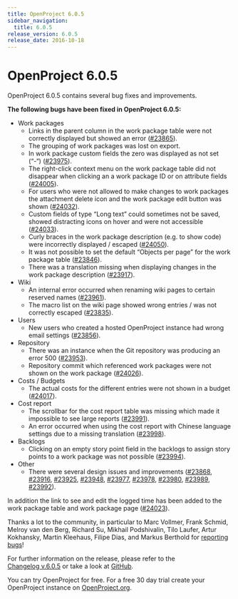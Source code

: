 ```yaml
---
title: OpenProject 6.0.5
sidebar_navigation:
  title: 6.0.5
release_version: 6.0.5
release_date: 2016-10-18
---
```


# OpenProject 6.0.5

OpenProject 6.0.5 contains several bug fixes and improvements.

**The following bugs have been fixed in OpenProject 6.0.5:**

- Work packages
  - Links in the parent column in the work package table were not
    correctly displayed but showed an error
    ([#23865](https://community.openproject.org/wp/23865)).
  - The grouping of work packages was lost on export.
  - In work package custom fields the zero was displayed as not set
    (“-“)
    ([#23975](https://community.openproject.org/wp/23975)).
  - The right-click context menu on the work package table did not
    disappear when clicking an a work package ID or on attribute
    fields
    ([#24005](https://community.openproject.org/wp/24005)).
  - For users who were not allowed to make changes to work packages
    the attachment delete icon and the work package edit button was
    shown
    ([#24032](https://community.openproject.org/wp/24032)).
  - Custom fields of type “Long text” could sometimes not be saved,
    showed distracting icons on hover and were not accessible
    ([#24033](https://community.openproject.org/wp/24033)).
  - Curly braces in the work package description (e.g. to show code)
    were incorrectly displayed / escaped
    ([#24050](https://community.openproject.org/wp/24050)).
  - It was not possible to set the default “Objects per page” for
    the work package table
    ([#23846](https://community.openproject.org/wp/23846)).
  - There was a translation missing when displaying changes in the
    work package description
    ([#23917](https://community.openproject.org/wp/23917)).
- Wiki
  - An internal error occurred when renaming wiki pages to certain
    reserved names
    ([#23961](https://community.openproject.org/wp/23961)).
  - The macro list on the wiki page showed wrong entries / was not
    correctly escaped
    ([#23835](https://community.openproject.org/wp/23835)).
- Users
  - New users who created a hosted OpenProject instance had wrong
    email settings
    ([#23856](https://community.openproject.org/wp/23856)).
- Repository
  - There was an instance when the Git repository was producing an
    error 500
    ([#23953](https://community.openproject.org/wp/23953)).
  - Repository
    commit which referenced work packages were not shown on the work
    package
    ([#24026](https://community.openproject.org/wp/24026)).
- Costs / Budgets
  - The actual costs for the different entries were not shown in a
    budget
    ([#24017](https://community.openproject.org/wp/24017)).
- Cost report
  - The scrollbar for the cost report table was missing which made
    it impossible to see large reports
    ([#23991](https://community.openproject.org/wp/23991)).
  - An error occurred when using the cost report with Chinese
    language settings due to a missing translation
    ([#23998](https://community.openproject.org/wp/23998)).
- Backlogs
  - Clicking on an empty story point field in the backlogs to assign
    story points to a work package was not possible
    ([#23994](https://community.openproject.org/wp/23994)).
- Other
  - There were several design issues and improvements
    ([#23868](https://community.openproject.org/wp/23868),
    [#23916](https://community.openproject.org/wp/23916),
    [#23925](https://community.openproject.org/wp/23925),
    [#23948](https://community.openproject.org/wp/23948),
    [#23977](https://community.openproject.org/wp/23977),
    [#23978](https://community.openproject.org/wp/23978),
    [#23980](https://community.openproject.org/wp/23980),
    [#23989](https://community.openproject.org/wp/23989),
    [#23992](https://community.openproject.org/wp/23992)).

In addition the link to see and edit the logged time has been added to
the work package table and work package page
([#24023](https://community.openproject.org/wp/24023)).

Thanks a lot to the community, in particular to Marc Vollmer, Frank
Schmid, Melroy van den Berg, Richard Su, Mikhail Podshivalin, Tilo
Laufer, Artur Kokhansky, Martin Kleehaus, Filipe Dias, and Markus
Berthold  for [reporting
bugs](../../../development/report-a-bug/)!

For further information on the release, please refer to the  
[Changelog v.6.0.5](https://community.openproject.org/versions/817)
or take a look at
[GitHub](https://github.com/opf/openproject/tree/v6.0.5).

You can try OpenProject for free. For a free 30 day trial create your
OpenProject instance on [OpenProject.org](https://openproject.org/).
